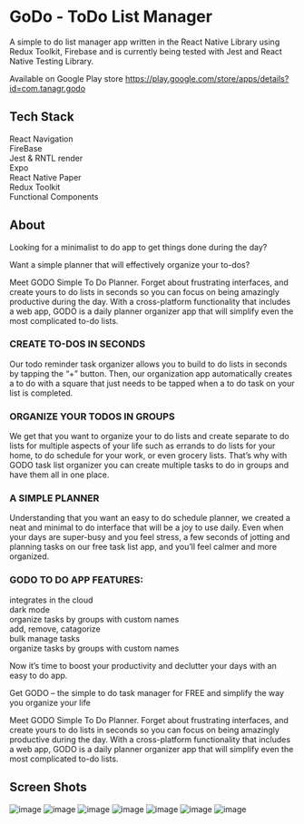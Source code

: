 # GoDo - ToDo List Manager

A simple to do list manager app written in the React Native Library using Redux Toolkit, Firebase and is currently being tested with Jest and React Native Testing Library.

Available on Google Play store https://play.google.com/store/apps/details?id=com.tanagr.godo

## Tech Stack

React Navigation</br>
FireBase</br>
Jest & RNTL render</br>
Expo</br>
React Native Paper</br>
Redux Toolkit</br>
Functional Components</br>

## About

Looking for a minimalist to do app to get things done during the day?

Want a simple planner that will effectively organize your to-dos?

Meet GODO Simple To Do Planner. Forget about frustrating interfaces, and create yours to do lists in seconds so you can focus on being amazingly productive during the day. With a cross-platform functionality that includes a web app, GODO is a daily planner organizer app that will simplify even the most complicated to-do lists.

### CREATE TO-DOS IN SECONDS

Our todo reminder task organizer allows you to build to do lists in seconds by tapping the “+” button. Then, our organization app automatically creates a to do with a square that just needs to be tapped when a to do task on your list is completed.

### ORGANIZE YOUR TODOS IN GROUPS

We get that you want to organize your to do lists and create separate to do lists for multiple aspects of your life such as errands to do lists for your home, to do schedule for your work, or even grocery lists. That’s why with GODO task list organizer you can create multiple tasks to do in groups and have them all in one place.

### A SIMPLE PLANNER

Understanding that you want an easy to do schedule planner, we created a neat and minimal to do interface that will be a joy to use daily. Even when your days are super-busy and you feel stress, a few seconds of jotting and planning tasks on our free task list app, and you’ll feel calmer and more organized.

### GODO TO DO APP FEATURES:

integrates in the cloud</br>
dark mode</br>
organize tasks by groups with custom names</br>
add, remove, catagorize</br>
bulk manage tasks</br>
organize tasks by groups with custom names</br>

Now it’s time to boost your productivity and declutter your days with an easy to do app.

Get GODO – the simple to do task manager for FREE and simplify the way you organize your life

Meet GODO Simple To Do Planner. Forget about frustrating interfaces, and create yours to do lists in seconds so you can focus on being amazingly productive during the day. With a cross-platform functionality that includes a web app, GODO is a daily planner organizer app that will simplify even the most complicated to-do lists.

## Screen Shots


![image](https://user-images.githubusercontent.com/23160192/138439571-8f25aa4d-3c7f-425d-a0a4-da561ad98b9b.png)
![image](https://user-images.githubusercontent.com/23160192/138439571-8f25aa4d-3c7f-425d-a0a4-da561ad98b9b.png)
![image](https://user-images.githubusercontent.com/23160192/138439657-323957bd-bf74-4c0e-a9d1-23994c730d2d.png)
![image](https://user-images.githubusercontent.com/23160192/138439670-8d203981-17de-445f-837e-6f6c1befc2de.png)
![image](https://user-images.githubusercontent.com/23160192/138439678-fdfda658-8c43-4e15-9239-98e7337c8421.png)
![image](https://user-images.githubusercontent.com/23160192/138439702-220ef990-bc35-4dc6-9be7-e9a2adc59fb0.png)
![image](https://user-images.githubusercontent.com/23160192/138439714-99ea9c0c-d627-4f64-a727-3e4f512e18f0.png)
